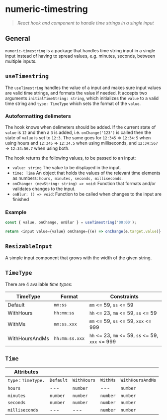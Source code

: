 # numeric-timestring

> _React hook and component to handle time strings in a single input_

## General

`numeric-timestring` is a package that handles time string input in a single input instead of having to spread values, e.g. minutes, seconds, between multiple inputs.

## `useTimestring`

The `useTimestring` handles the value of a input and makes sure input values are valid time strings, and formats the value if needed. It accepts two arguments `initialTimeString: string`, which initializes the `value` to a valid time string and `type: TimeType` which sets the format of the `value`.

### Autoformatting delimeters

The hook knows when delimeters should be added. If the current state of `value` is `12` and then a `3` is added, i.e. `onChange('123')` is called then the state of `value` is set to `12:3`. The same goes for `12:345` => `12:34:5` when using hours and `12:345` => `12:34.5` when using milliseconds, and `12:34:567` => `12:34:56.7` when using both.

The hook returns the following values, to be passed to an input:

- `value: string` The value to be displayed in the input.
- `time: Time` An object that holds the values of the relevant time elements as numbers: `hours, minutes, seconds, milliseconds`.
- `onChange: (newString: string) => void`: Function that formats and/or validates changes to the input.
- `onBlur: () => void`: Function to be called when changes to the input are finished

### Example

```typescript
const { value, onChange, onBlur } = useTimestring('00:00');

return <input value={value} onChange={(e) => onChange(e.target.value)} onBlur={onBlur} />;
```

## `ResizableInput`

A simple input component that grows with the width of the given string.

## `TimeType`

There are 4 available _time types_:

| TimeType       | Format         | Constraints                                      |
| -------------- | -------------- | ------------------------------------------------ |
| Default        | `mm:ss`        | `mm` <= 59, `ss` <= 59                           |
| WithHours      | `hh:mm:ss`     | `hh` <= 23, `mm` <= 59, `ss` <= 59               |
| WithMs         | `mm:ss.xxx`    | `mm` <= 59, `ss` <= 59, `xxx` <= 999             |
| WithHoursAndMs | `hh:mm:ss.xxx` | `hh` <= 23, `mm` <= 59, `ss` <= 59, `xxx` <= 999 |

## `Time`

| Attributes           |           |             |          |                  |
| -------------------- | --------- | ----------- | -------- | ---------------- |
| `type` : `TimeType.` | `Default` | `WithHours` | `WithMs` | `WithHoursAndMs` |
| `hours`              | ---       | `number`    | ---      | `number`         |
| `minutes`            | `number`  | `number`    | `number` | `number`         |
| `seconds`            | `number`  | `number`    | `number` | `number`         |
| `milliseconds`       | ---       | ---         | `number` | `number`         |

